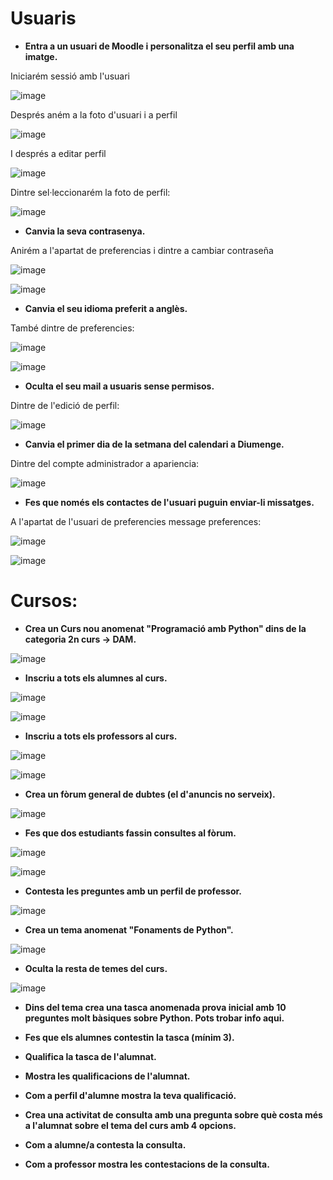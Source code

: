 # Usuaris

- **Entra a un usuari de Moodle i personalitza el seu perfil amb una imatge.**

Iniciarém sessió amb l'usuari

![image](https://user-images.githubusercontent.com/114423065/208455482-0b4e3244-c4dc-4390-9d09-c469e61eda10.png)

Després aném a la foto d'usuari i a perfil

![image](https://user-images.githubusercontent.com/114423065/208457152-9146cdfe-d5be-4c61-a69a-1acc7931e848.png)

I després a editar perfil

![image](https://user-images.githubusercontent.com/114423065/208457649-64b65432-29f1-438f-b4a2-f276ab44cd36.png)

Dintre sel·leccionarém la foto de perfil:

![image](https://user-images.githubusercontent.com/114423065/208457907-96193aeb-c8ca-49a2-8f01-25c4a3477dc3.png)


- **Canvia la seva contrasenya.**

Anirém a l'apartat de preferencias i dintre a cambiar contraseña

![image](https://user-images.githubusercontent.com/114423065/208459886-f29b3fa5-aa75-454e-ae48-59724ebc2ea8.png)

![image](https://user-images.githubusercontent.com/114423065/208459988-c848cd76-52ef-4dca-ac0e-0ce15739cdc1.png)

- **Canvia el seu idioma preferit a anglès.**

També dintre de preferencies:

![image](https://user-images.githubusercontent.com/114423065/208460115-49a70758-5552-4b5c-82fd-d01ae9bcaf4a.png)

![image](https://user-images.githubusercontent.com/114423065/208460165-613917b8-3fc6-4821-95a5-5440d1617079.png)

- **Oculta el seu mail a usuaris sense permisos.**

Dintre de l'edició de perfil:

![image](https://user-images.githubusercontent.com/114423065/208460305-94c2d848-ac13-4f2d-8699-24836b7beacc.png)


- **Canvia el primer dia de la setmana del calendari a Diumenge.**

Dintre del compte administrador a apariencia:

![image](https://user-images.githubusercontent.com/114423065/208460763-0d4016b3-eb75-4034-a21b-81553b72ee95.png)


- **Fes que només els contactes de l'usuari puguin enviar-li missatges.**

A l'apartat de l'usuari de preferencies message preferences:

![image](https://user-images.githubusercontent.com/114423065/208461117-db043478-205b-4800-a65d-9e3f68c5fc3f.png)

![image](https://user-images.githubusercontent.com/114423065/208461249-8c17e96a-178c-4036-b0d2-e85faa92dfe6.png)

# Cursos:

- **Crea un Curs nou anomenat "Programació amb Python" dins de la categoria 2n curs -> DAM.**

![image](https://user-images.githubusercontent.com/114423065/208476462-c9a13895-8ce4-4097-b3f3-f24d108f4ab7.png)

- **Inscriu a tots els alumnes al curs.**

![image](https://user-images.githubusercontent.com/114423065/208476967-5af3da08-b249-4175-a829-c98feb2c1802.png)

![image](https://user-images.githubusercontent.com/114423065/208477039-4324303f-d894-4231-b053-c611dfdff091.png)

- **Inscriu a tots els professors al curs.**

![image](https://user-images.githubusercontent.com/114423065/208477194-ee71a096-3d5e-4fd2-80d1-34e01b4a651f.png)

![image](https://user-images.githubusercontent.com/114423065/208477249-72fa5e8c-4907-4a94-a023-37c6f9d4136b.png)

- **Crea un fòrum general de dubtes (el d'anuncis no serveix).**

![image](https://user-images.githubusercontent.com/114423065/208477372-5f1e3c51-f95d-4121-b5c0-4f77f293782e.png)

- **Fes que dos estudiants fassin consultes al fòrum.**

![image](https://user-images.githubusercontent.com/114423065/208487947-fdb66262-b396-4e81-842c-d0fc6b29bdfb.png)

![image](https://user-images.githubusercontent.com/114423065/208488733-424607a6-15ad-4826-9415-1d4d960c8b64.png)

- **Contesta les preguntes amb un perfil de professor.**

![image](https://user-images.githubusercontent.com/114423065/208489934-56c75e9f-88e9-4f16-8cb5-7aa8654079c9.png)


- **Crea un tema anomenat "Fonaments de Python".**

![image](https://user-images.githubusercontent.com/114423065/208490222-7ad62d39-d2bc-45b3-9c22-00fabf47ee29.png)

- **Oculta la resta de temes del curs.**

![image](https://user-images.githubusercontent.com/114423065/208490324-e9e10180-11ac-4fe4-b710-5cd94468c2c5.png)

- **Dins del tema crea una tasca anomenada prova inicial amb 10 preguntes molt bàsiques sobre Python. Pots trobar info aqui.**


- **Fes que els alumnes contestin la tasca (mínim 3).**
- **Qualifica la tasca de l'alumnat.**
- **Mostra les qualificacions de l'alumnat.**
- **Com a perfil d'alumne mostra la teva qualificació.**
- **Crea una activitat de consulta amb una pregunta sobre què costa més a l'alumnat sobre el tema del curs amb 4 opcions.**
- **Com a alumne/a contesta la consulta.**
- **Com a professor mostra les contestacions de la consulta.**
